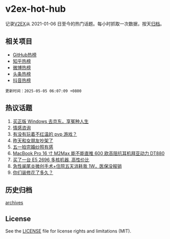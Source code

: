 # v2ex-hot-hub

 记录[V2EX](https://www.v2ex.com/)从 2021-01-06 日至今的热门话题。每小时抓取一次数据，按天[归档](archives)。
 
 ## 相关项目

- [GitHub热榜](https://github.com/it985/github-hot-hub)
- [知乎热榜](https://github.com/it985/zhihu-hot-hub)
- [微博热榜](https://github.com/it985/weibo-hot-hub)
- [头条热榜](https://github.com/it985/toutiao-hot-hub)
- [抖音热榜](https://github.com/it985/douyin-hot-hub)


 `更新时间：2025-05-05 06:07:09 +0800`

## 热议话题

1. [买正版 Windows 去京东，享冤种人生](https://www.v2ex.com/t/1129631)
1. [情感咨询](https://www.v2ex.com/t/1129575)
1. [有没有玩着不红温的 pvp 游戏？](https://www.v2ex.com/t/1129607)
1. [昨天和女朋友吵架了](https://www.v2ex.com/t/1129597)
1. [五一拍完婚纱照有感](https://www.v2ex.com/t/1129587)
1. [MacBook Pro 16 寸 M2Max 能不能直推 600 欧高阻抗耳机拜亚动力 DT880](https://www.v2ex.com/t/1129567)
1. [买了一台 E5 2696 多核机器, 高性价比](https://www.v2ex.com/t/1129622)
1. [急性阑尾炎微创手术+住院五天消耗我 1W，医保没报销](https://www.v2ex.com/t/1129573)
1. [你们装修花了多久？](https://www.v2ex.com/t/1129571)

## 历史归档

[archives](archives)

## License

See the [LICENSE](LICENSE) file for license rights and limitations (MIT).
